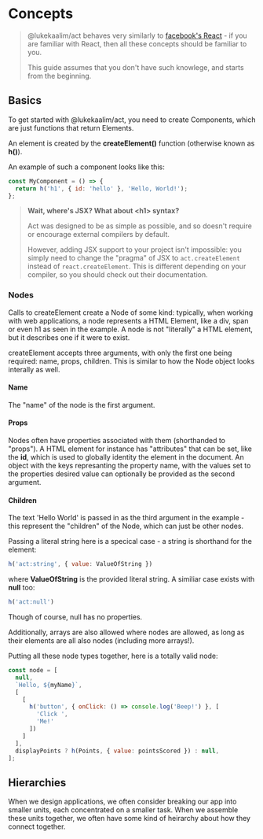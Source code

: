 # Concepts

> @lukekaalim/act behaves very similarly to [facebook's React](https://reactjs.org/) -
> if you are familiar with React, then all these concepts
> should be familiar to you.
>
> This guide assumes that you don't have such knowlege,
> and starts from the beginning.

## Basics
To get started with @lukekaalim/act, you need to create Components,
which are just functions that return Elements. 

An element is created by the **createElement()** function (otherwise known as **h()**).

An example of such a component looks like this:

```js
const MyComponent = () => {
  return h('h1', { id: 'hello' }, 'Hello, World!');
};
```

> **Wait, where's JSX? What about \<h1\> syntax?**
>
> Act was designed to be as simple as possible, and so doesn't
> require or encourage external compilers by default.
> 
> However, adding JSX support to your project isn't impossible: you
> simply need to
> change the "pragma" of JSX to `act.createElement` instead of
> `react.createElement`. This is different depending on your
> compiler, so you should check out their documentation.

### Nodes

Calls to createElement create a Node of some kind: typically,
when working with web applications, a node represents a HTML Element,
like a div, span or even h1 as seen in the example. A node is not
"literally" a HTML element, but it describes one if it were to exist.

createElement accepts three arguments, with only the first one being required: name, props, children.
This is similar to how the Node object looks interally as well.

#### Name

The "name" of the
node is the first argument.

#### Props

Nodes often have properties associated with them (shorthanded to "props"). A
HTML element for instance has "attributes" that can be set, like the **id**, which
is used to globally identity the element in the document. An object with the keys
represanting the property name, with the values set to the properties desired value
can optionally be provided as the second argument.

#### Children

The text 'Hello World' is passed in as the third argument in the example - this
represent the "children" of the Node, which can just be other nodes.

Passing a literal string here is a specical case - a string is shorthand for
the element:

```js
h('act:string', { value: ValueOfString })
```

where **ValueOfString** is the provided literal string. A similiar case exists with **null** too:
```js
h('act:null')
```
Though of course, null has no properties.

Additionally, arrays are also allowed where nodes are allowed, as long as their elements are all
also nodes (including more arrays!).

Putting all these node types together, here is a totally valid node:

```js
const node = [
  null,
  `Hello, ${myName}`,
  [
    [
      h('button', { onClick: () => console.log('Beep!') }, [
        'Click ',
        'Me!'
      ])
    ]
  ],
  displayPoints ? h(Points, { value: pointsScored }) : null,
];
```

## Hierarchies
When we design applications, we often consider breaking our app into smaller units,
each concentrated on a smaller task. When we assemble these units together,
we often have some kind of heirarchy about how they connect together.